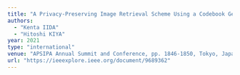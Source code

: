 ```yaml
---
title: "A Privacy-Preserving Image Retrieval Scheme Using a Codebook Generated From Independent Plain-Image Dataset"
authors:
  - "Kenta IIDA"
  - "Hitoshi KIYA"
year: 2021
type: "international"
venue: "APSIPA Annual Summit and Conference, pp. 1846-1850, Tokyo, Japan, 2021-12-14."
url: "https://ieeexplore.ieee.org/document/9689362"
---
```

